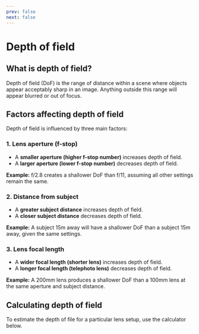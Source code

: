 ```yaml
---
prev: false
next: false
---
```


<script setup>
import SimpleDofCalculator from '../../components/calculators/simple-dof-calculator.vue';
</script>

# Depth of field

## What is depth of field? 

Depth of field (DoF) is the range of distance within a scene where objects appear acceptably sharp in an image. 
Anything outside this range will appear blurred or out of focus. 

## Factors affecting depth of field 

Depth of field is influenced by three main factors: 

### **1. Lens aperture (f-stop)** 
- A **smaller aperture (higher f-stop number)** increases depth of field. 
- A **larger aperture (lower f-stop number)** decreases depth of field. 

**Example:** f/2.8 creates a shallower DoF than f/11, assuming all other settings remain the same. 

### **2. Distance from subject** 
- A **greater subject distance** increases depth of field. 
- A **closer subject distance** decreases depth of field. 

**Example:** A subject 15m away will have a shallower DoF than a subject 15m away, given the same settings. 

### **3. Lens focal length** 
- A **wider focal length (shorter lens)** increases depth of field. 
- A **longer focal length (telephoto lens)** decreases depth of field. 

**Example:** A 200mm lens produces a shallower DoF than a 100mm lens at the same aperture and subject distance. 


## Calculating depth of field

To estimate the depth of file for a particular lens setup, use the calculator below.

<simple-dof-calculator />